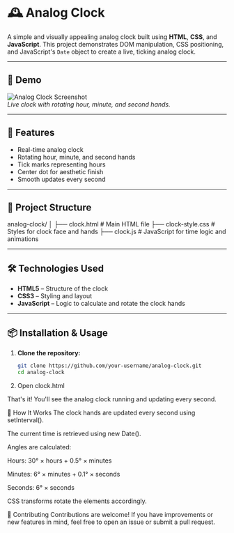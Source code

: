 # 🕰️ Analog Clock

A simple and visually appealing analog clock built using **HTML**, **CSS**, and **JavaScript**. This project demonstrates DOM manipulation, CSS positioning, and JavaScript's `Date` object to create a live, ticking analog clock.

---

## 📸 Demo

![Analog Clock Screenshot](screenshot.png)  
*Live clock with rotating hour, minute, and second hands.*

---

## 🚀 Features

- Real-time analog clock
- Rotating hour, minute, and second hands
- Tick marks representing hours
- Center dot for aesthetic finish
- Smooth updates every second

---

## 📁 Project Structure

analog-clock/
│
├── clock.html # Main HTML file
├── clock-style.css # Styles for clock face and hands
├── clock.js # JavaScript for time logic and animations


---

## 🛠️ Technologies Used

- **HTML5** – Structure of the clock
- **CSS3** – Styling and layout
- **JavaScript** – Logic to calculate and rotate the clock hands

---

## 📦 Installation & Usage

1. **Clone the repository:**
   ```bash
   git clone https://github.com/your-username/analog-clock.git
   cd analog-clock

2. Open clock.html

That's it! You'll see the analog clock running and updating every second.

🧠 How It Works
The clock hands are updated every second using setInterval().

The current time is retrieved using new Date().

Angles are calculated:

Hours: 30° × hours + 0.5° × minutes

Minutes: 6° × minutes + 0.1° × seconds

Seconds: 6° × seconds

CSS transforms rotate the elements accordingly.

🤝 Contributing
Contributions are welcome! If you have improvements or new features in mind, feel free to open an issue or submit a pull request.
